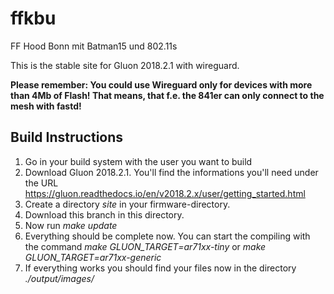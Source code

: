 # ffkbu
FF Hood Bonn mit Batman15 und 802.11s


This is the stable site for Gluon 2018.2.1 with wireguard.

__Please remember:
You could use Wireguard only for devices with more than 4Mb of Flash! That means, that f.e. the 841er can only connect to the mesh with fastd!__


## Build Instructions

1. Go in your build system with the user you want to build
2. Download Gluon 2018.2.1. You'll find the informations you'll need under the URL https://gluon.readthedocs.io/en/v2018.2.x/user/getting_started.html
3. Create a directory *site* in your firmware-directory.
4. Download this branch in this directory.
5. Now run *make update*
6. Everything should be complete now. You can start the compiling with the command *make GLUON_TARGET=ar71xx-tiny* or *make GLUON_TARGET=ar71xx-generic*
7. If everything works you should find your files now in the directory *./output/images/*
